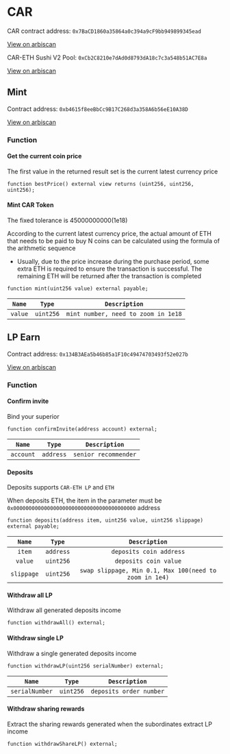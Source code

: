 # CAR
CAR contract address: `0x7BaCD1860a35864a0c394a9cF9bb949899345ead`

[View on arbiscan](https://arbiscan.io/address/0x7BaCD1860a35864a0c394a9cF9bb949899345ead)

CAR-ETH Sushi V2 Pool: `0xCb2C8210e7dAd0d8793dA18c7c3a548b51AC7E8a`

[View on arbiscan](https://arbiscan.io/address/0xCb2C8210e7dAd0d8793dA18c7c3a548b51AC7E8a)

## Mint
Contract address: `0xb4615f8eeBbCc9B17C268d3a358A6b56eE10A38D`

[View on arbiscan](https://arbiscan.io/address/0xb4615f8eeBbCc9B17C268d3a358A6b56eE10A38D)

### Function
#### Get the current coin price

The first value in the returned result set is the current latest currency price

```solidity
function bestPrice() external view returns (uint256, uint256, uint256);
```

#### Mint CAR Token

The fixed tolerance is 45000000000(1e18)

According to the current latest currency price, the actual amount of ETH that needs to be paid to buy N coins can be calculated using the formula of the arithmetic sequence
  - Usually, due to the price increase during the purchase period, some extra ETH is required to ensure the transaction is successful. The remaining ETH will be returned after the transaction is completed

```solidity
function mint(uint256 value) external payable;
```

| `Name`  |  `Type`   |            `Description`            |
| :-----: | :-------: | :---------------------------------: |
| `value` | `uint256` | `mint number, need to zoom in 1e18` |

## LP Earn
Contract address: `0x134B3AEa5b46b85a1F10c49474703493f52e027b`

[View on arbiscan](https://arbiscan.io/address/0x134B3AEa5b46b85a1F10c49474703493f52e027b)

### Function
#### Confirm invite
Bind your superior

```solidity
function confirmInvite(address account) external;
```

|  `Name`   |  `Type`   |    `Description`     |
| :-------: | :-------: | :------------------: |
| `account` | `address` | `senior recommender` |

#### Deposits

Deposits supports `CAR-ETH LP` and `ETH`

When deposits ETH, the item in the parameter must be `0x0000000000000000000000000000000000000000` address

```solidity
function deposits(address item, uint256 value, uint256 slippage) external payable;
```

|   `Name`   |  `Type`   |                     `Description`                      |
| :--------: | :-------: | :----------------------------------------------------: |
|   `item`   | `address` |                `deposits coin address`                 |
|  `value`   | `uint256` |                 `deposits coin value`                  |
| `slippage` | `uint256` | `swap slippage, Min 0.1, Max 100(need to zoom in 1e4)` |

#### Withdraw all LP

Withdraw all generated deposits income

```solidity
function withdrawAll() external;
```

#### Withdraw single LP

Withdraw a single generated deposits income

```solidity
function withdrawLP(uint256 serialNumber) external;
```

|     `Name`     |  `Type`   |      `Description`      |
| :------------: | :-------: | :---------------------: |
| `serialNumber` | `uint256` | `deposits order number` |

#### Withdraw sharing rewards

Extract the sharing rewards generated when the subordinates extract LP income

```solidity
function withdrawShareLP() external;
```
